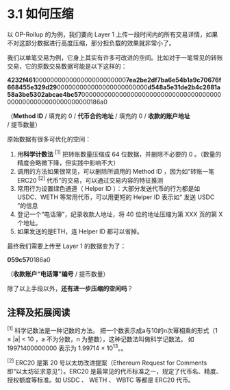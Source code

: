 # 3.1 如何压缩

以 OP-Rollup 的为例，我们要向 Layer 1 上传一段时间内的所有交易详情，如果不对这部分数据进行高度压缩，那分担负载的效果就非常小了。

我们以单笔交易为例，它身上其实有许多可改进的空间。比如对于一笔常见的转账交易，它的原数交易数据可能是以下这样的：

**4232f461**000000000000000000000000**7ea2be2df7ba6e54b1a9c70676f668455e329d29**000000000000000000000000**d548a5e31de2b4c2681a58a3be5302abcae4bc57**00000000000000000000000000000000000000000000000000000000000186a0

（**Method ID** / 填充的 0 / **代币合约地址** / 填充的 0 / **收款的账户地址** / 提币数量）



原始数据有很多可优化的空间：

1. 用**科学计数法** <sup>[1]</sup> 把转账数量压缩成 64 位数据，并删除不必要的 0 。（数量的精度会略微下降，但实践中影响不大）
2. 调用的方法如果很常见，可以删除所调用的 Method ID ，因为如“转账一笔 ERC20 <sup>[2]</sup> 代币”的交易，可以通过交易内容的特征推测
3. 常用行为设置绿色通道（ Helper ID ）：大部分发送代币的行为都是如 USDC、WETH 等常用代币，可以用更短的 Helper ID 表示如“ 发送 USDC ”的信息
4. 登记一个“电话簿”，纪录收款人地址，将 40 位的地址压缩为第 XXX 页的第 X 个地址。
5. 如果发送的是ETH，连 Helper ID 都可以省掉。



最终我们需要上传至 Layer 1 的数据变为了：

**059c57**0186a0

（**收款账户“电话簿”编号** / 提币数量）



除了以上手段以外，**还有进一步压缩的空间吗**？


## 注释及拓展阅读
<sup>[1]</sup> 科学记数法是一种记数的方法。 把一个数表示成a与10的n次幂相乘的形式（1 ≤ |a| < 10 ，a 不为分数，n 为整数），这种记数法叫做科学记数法。 如 19971400000000 表示为 1.99714 × 10<sup>13</sup>。。

<sup>[2]</sup> ERC20 是第 20 号以太坊改进提案（Ethereum Request for Comments 即“以太坊征求意见”）。ERC20 是最常见的代币标准之一，规定了代币名、精度、授权额度等标准。如 USDC 、 WETH 、 WBTC 等都是 ERC20 代币。